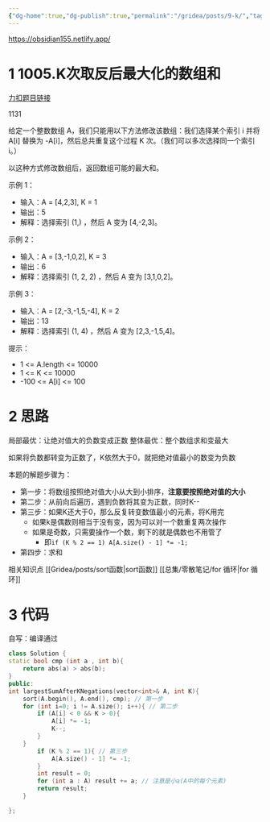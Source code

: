 ```yaml
---
{"dg-home":true,"dg-publish":true,"permalink":"/gridea/posts/9-k/","tags":"gardenEntry","dgHomeLink":true,"dgPassFrontmatter":true}
---
```



https://obsidian155.netlify.app/


# 1 1005.K次取反后最大化的数组和

[力扣题目链接](https://leetcode-cn.com/problems/maximize-sum-of-array-after-k-negations/)


1131

给定一个整数数组 A，我们只能用以下方法修改该数组：我们选择某个索引 i 并将 A[i] 替换为 -A[i]，然后总共重复这个过程 K 次。（我们可以多次选择同一个索引 i。）

以这种方式修改数组后，返回数组可能的最大和。

示例 1：

-   输入：A = [4,2,3], K = 1
-   输出：5
-   解释：选择索引 (1,) ，然后 A 变为 [4,-2,3]。

示例 2：

-   输入：A = [3,-1,0,2], K = 3
-   输出：6
-   解释：选择索引 (1, 2, 2) ，然后 A 变为 [3,1,0,2]。

示例 3：

-   输入：A = [2,-3,-1,5,-4], K = 2
-   输出：13
-   解释：选择索引 (1, 4) ，然后 A 变为 [2,3,-1,5,4]。

提示：

-   1 <= A.length <= 10000
-   1 <= K <= 10000
-   -100 <= A[i] <= 100


# 2 思路

局部最优：让绝对值大的负数变成正数
整体最优：整个数组求和变最大

如果将负数都转变为正数了，K依然大于0，就把绝对值最小的数变为负数

本题的解题步骤为：

-   第一步：将数组按照绝对值大小从大到小排序，**注意要按照绝对值的大小**
-   第二步：从前向后遍历，遇到负数将其变为正数，同时K--
-   第三步：如果K还大于0，那么反复转变数值最小的元素，将K用完
	- 如果k是偶数则相当于没有变，因为可以对一个数重复两次操作
	- 如果是奇数，只需要操作一个数，剩下的就是偶数也不用管了
		- 即`if (K % 2 == 1) A[A.size() - 1] *= -1;`
-   第四步：求和

相关知识点
	[[Gridea/posts/sort函数|sort函数]]
	[[总集/零散笔记/for 循环|for 循环]]

# 3 代码


自写：编译通过
```cpp
class Solution {
static bool cmp (int a , int b){
    return abs(a) > abs(b);    
}
public:
int largestSumAfterKNegations(vector<int>& A, int K){
    sort(A.begin(), A.end(), cmp); // 第一步
    for (int i=0; i != A.size(); i++){ // 第二步
        if (A[i] < 0 && K > 0){
            A[i] *= -1;
            K--;
        }
    }
        if (K % 2 == 1){ // 第三步
            A[A.size() - 1] *= -1;
        }
        int result = 0;
        for (int a : A) result += a; // 注意是小a(A中的每个元素)
        return result;
    }

};
```
